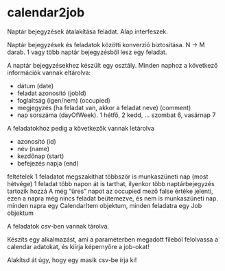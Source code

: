 # calendar2job

Naptár bejegyzések átalakítása feladat. Alap interfeszek.


Naptár bejegyzések és feladatok közötti konverzió  biztosítása.
N -> M darab. 1 vagy több naptár bejegyzésből lesz egy feladat.


A naptár bejegyzésekhez készült egy osztály. Minden naphoz a következő információk vannak eltárolva:
 - dátum (date)
 - feladat azonosító (jobId)
 - foglaltság (igen/nem) (occupied)
 - megjegyzés (ha feladat van, akkor a feladat neve) (comment)
 - nap sorszáma (dayOfWeek). 1 hétfő, 2 kedd, … szombat 6, vasárnap 7

A feladatokhoz pedig a következők vannak letárolva
 - azonosító (id)
 - név (name)
 - kezdőnap (start)
 - befejezés napja (end)

feltételek
1 feladatot megszakíthat többször is munkaszüneti nap (most hétvége)
1 feladat több napon át is tarthat, ilyenkor több naptárbejegyzés tartozik hozzá
A még “üres” napot az occupied mező false értéke jelenti, ezen a napra még nincs feladat beütemezve, és nem is munkaszüneti nap.
minden napra egy CalendarItem objektum, minden feladatra egy Job objektum

A feladatok csv-ben vannak tárolva.

Készíts egy alkalmazást, ami a paraméterben megadott fileból felolvassa a calendar adatokat, és kiírja képernyőre a job-okat!

Alakítsd át úgy, hogy egy masik csv-be írja ki!
